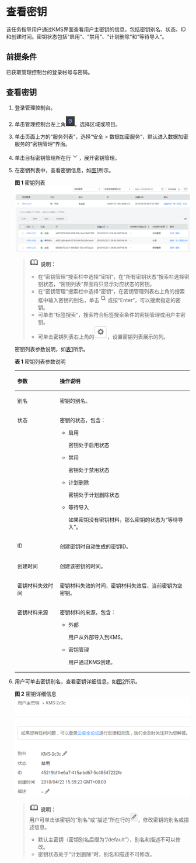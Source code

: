 # 查看密钥<a name="zh-cn_topic_0034330264"></a>

该任务指导用户通过KMS界面查看用户主密钥的信息，包括密钥别名、状态、ID和创建时间。密钥状态包括“启用“、“禁用“、“计划删除“和“等待导入“。

## 前提条件<a name="section6205788316731"></a>

已获取管理控制台的登录帐号与密码。

## 查看密钥<a name="section4980422016839"></a>

1.  登录管理控制台。
2.  单击管理控制台左上角![](figures/zh-cn_image_0112947532.jpg)，选择区域或项目。
3.  单击页面上方的“服务列表“，选择“安全  \>  数据加密服务“，默认进入数据加密服务的“密钥管理“界面。
4.  单击目标密钥管理所在行![](figures/zh-cn_image_0113485400.png)，展开密钥管理。
5.  在密钥列表中，查看密钥信息，如[图1](#fig4265586161137)所示。

    **图 1**  密钥列表<a name="fig4265586161137"></a>  
    ![](figures/密钥列表.png "密钥列表")

    >![](public_sys-resources/icon-note.gif) **说明：**   
    >-   在“密钥管理“搜索栏中选择“密钥“，在“所有密钥状态“搜索栏选择密钥状态，“密钥列表“界面将只显示对应状态的密钥。  
    >-   在“密钥管理“搜索栏中选择“密钥“，在密钥管理列表右上角的搜索框中输入密钥的别名，单击![](figures/zh-cn_image_0112947541.jpg)或按“Enter“，可以搜索指定的密钥。  
    >-   可单击“标签搜索“，搜索符合标签搜索条件的密钥管理或用户主密钥。  
    >-   可单击密钥列表右上角的![](figures/zh-cn_image_0112947609.png)，设置密钥列表展示的列。  

    密钥列表参数说明，如[表1](#table15653286125723)所示。

    **表 1**  密钥列表参数说明

    <a name="table15653286125723"></a>
    <table><thead align="left"><tr id="row50683864125723"><th class="cellrowborder" valign="top" width="24.25%" id="mcps1.2.3.1.1"><p id="p38662352125723"><a name="p38662352125723"></a><a name="p38662352125723"></a>参数</p>
    </th>
    <th class="cellrowborder" valign="top" width="75.75%" id="mcps1.2.3.1.2"><p id="p44642788125723"><a name="p44642788125723"></a><a name="p44642788125723"></a>操作说明</p>
    </th>
    </tr>
    </thead>
    <tbody><tr id="row66240775125723"><td class="cellrowborder" valign="top" width="24.25%" headers="mcps1.2.3.1.1 "><p id="p63902573125723"><a name="p63902573125723"></a><a name="p63902573125723"></a>别名</p>
    </td>
    <td class="cellrowborder" valign="top" width="75.75%" headers="mcps1.2.3.1.2 "><p id="p8725931125723"><a name="p8725931125723"></a><a name="p8725931125723"></a>密钥的别名。</p>
    </td>
    </tr>
    <tr id="row11424523125723"><td class="cellrowborder" valign="top" width="24.25%" headers="mcps1.2.3.1.1 "><p id="p52971202125723"><a name="p52971202125723"></a><a name="p52971202125723"></a>状态</p>
    </td>
    <td class="cellrowborder" valign="top" width="75.75%" headers="mcps1.2.3.1.2 "><p id="p62808932125723"><a name="p62808932125723"></a><a name="p62808932125723"></a>密钥的状态，包含：</p>
    <a name="ul54703791125954"></a><a name="ul54703791125954"></a><ul id="ul54703791125954"><li>启用<p id="p5724277613044"><a name="p5724277613044"></a><a name="p5724277613044"></a>密钥处于启用状态</p>
    </li><li>禁用<p id="p2848035513034"><a name="p2848035513034"></a><a name="p2848035513034"></a>密钥处于禁用状态</p>
    </li><li>计划删除<p id="p2234169813023"><a name="p2234169813023"></a><a name="p2234169813023"></a>密钥处于计划删除状态</p>
    </li><li>等待导入<p id="p1876418588384"><a name="p1876418588384"></a><a name="p1876418588384"></a>如果密钥没有密钥材料，那么密钥的状态为<span class="parmvalue" id="parmvalue17774958153818"><a name="parmvalue17774958153818"></a><a name="parmvalue17774958153818"></a>“等待导入”</span>。</p>
    </li></ul>
    </td>
    </tr>
    <tr id="row28409482125723"><td class="cellrowborder" valign="top" width="24.25%" headers="mcps1.2.3.1.1 "><p id="p19466682125723"><a name="p19466682125723"></a><a name="p19466682125723"></a>ID</p>
    </td>
    <td class="cellrowborder" valign="top" width="75.75%" headers="mcps1.2.3.1.2 "><p id="p33297419125723"><a name="p33297419125723"></a><a name="p33297419125723"></a>创建密钥时自动生成的密钥ID。</p>
    </td>
    </tr>
    <tr id="row31241319125723"><td class="cellrowborder" valign="top" width="24.25%" headers="mcps1.2.3.1.1 "><p id="p47518924125723"><a name="p47518924125723"></a><a name="p47518924125723"></a>创建时间</p>
    </td>
    <td class="cellrowborder" valign="top" width="75.75%" headers="mcps1.2.3.1.2 "><p id="p23827621125723"><a name="p23827621125723"></a><a name="p23827621125723"></a>创建该密钥的时间。</p>
    </td>
    </tr>
    <tr id="row768119172232"><td class="cellrowborder" valign="top" width="24.25%" headers="mcps1.2.3.1.1 "><p id="p5764758143816"><a name="p5764758143816"></a><a name="p5764758143816"></a>密钥材料失效时间</p>
    </td>
    <td class="cellrowborder" valign="top" width="75.75%" headers="mcps1.2.3.1.2 "><p id="p1476425813388"><a name="p1476425813388"></a><a name="p1476425813388"></a>密钥材料失效的时间，密钥材料失效后，当前密钥为空密钥。</p>
    </td>
    </tr>
    <tr id="row26891191232"><td class="cellrowborder" valign="top" width="24.25%" headers="mcps1.2.3.1.1 "><p id="p376411581387"><a name="p376411581387"></a><a name="p376411581387"></a><span id="ph5780658113814"><a name="ph5780658113814"></a><a name="ph5780658113814"></a>密钥</span>材料<span id="ph37801158103812"><a name="ph37801158103812"></a><a name="ph37801158103812"></a>来源</span></p>
    </td>
    <td class="cellrowborder" valign="top" width="75.75%" headers="mcps1.2.3.1.2 "><p id="p0764115833812"><a name="p0764115833812"></a><a name="p0764115833812"></a><span id="ph27807586387"><a name="ph27807586387"></a><a name="ph27807586387"></a>密钥</span>材料<span id="ph1278025823815"><a name="ph1278025823815"></a><a name="ph1278025823815"></a>的来源，包含：</span></p>
    <a name="ul1476475818381"></a><a name="ul1476475818381"></a><ul id="ul1476475818381"><li>外部<p id="p14764165843814"><a name="p14764165843814"></a><a name="p14764165843814"></a>用户从外部导入到KMS。</p>
    </li><li>密钥管理<p id="p1176465810383"><a name="p1176465810383"></a><a name="p1176465810383"></a>用户通过KMS创建。</p>
    </li></ul>
    </td>
    </tr>
    </tbody>
    </table>

6.  用户可单击密钥别名，查看密钥详细信息，如[图2](#fig14725810113147)所示。

    **图 2**  密钥详细信息<a name="fig14725810113147"></a>  
    ![](figures/密钥详细信息.png "密钥详细信息")

    >![](public_sys-resources/icon-note.gif) **说明：**   
    >用户可单击该密钥的“别名“或“描述“所在行的![](figures/zh-cn_image_0112947577.jpg)，修改密钥的别名或描述信息。  
    >-   默认主密钥（密钥别名后缀为“/default”），别名和描述不可以修改。  
    >-   密钥状态处于“计划删除“时，别名和描述不可修改。  


